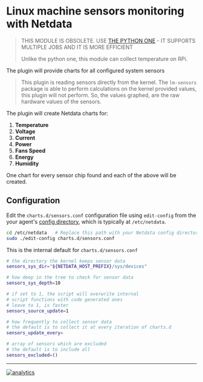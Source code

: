 <!--
title: "Linux machine sensors monitoring with Netdata"
custom_edit_url: https://github.com/netdata/netdata/edit/master/collectors/charts.d.plugin/sensors/README.md
-->

# Linux machine sensors monitoring with Netdata

> THIS MODULE IS OBSOLETE.
> USE [THE PYTHON ONE](/collectors/python.d.plugin/sensors) - IT SUPPORTS MULTIPLE JOBS AND IT IS MORE EFFICIENT
>
> Unlike the python one, this module can collect temperature on RPi.

The plugin will provide charts for all configured system sensors

> This plugin is reading sensors directly from the kernel.
> The `lm-sensors` package is able to perform calculations on the
> kernel provided values, this plugin will not perform.
> So, the values graphed, are the raw hardware values of the sensors.

The plugin will create Netdata charts for:

1.  **Temperature**
2.  **Voltage**
3.  **Current**
4.  **Power**
5.  **Fans Speed**
6.  **Energy**
7.  **Humidity**

One chart for every sensor chip found and each of the above will be created.

## Configuration

Edit the `charts.d/sensors.conf` configuration file using `edit-config` from the your agent's [config
directory](/docs/step-by-step/step-04.md#find-your-netdataconf-file), which is typically at `/etc/netdata`.

```bash
cd /etc/netdata   # Replace this path with your Netdata config directory, if different
sudo ./edit-config charts.d/sensors.conf
```

This is the internal default for `charts.d/sensors.conf`

```sh
# the directory the kernel keeps sensor data
sensors_sys_dir="${NETDATA_HOST_PREFIX}/sys/devices"

# how deep in the tree to check for sensor data
sensors_sys_depth=10

# if set to 1, the script will overwrite internal
# script functions with code generated ones
# leave to 1, is faster
sensors_source_update=1

# how frequently to collect sensor data
# the default is to collect it at every iteration of charts.d
sensors_update_every=

# array of sensors which are excluded
# the default is to include all
sensors_excluded=()
```

---

[![analytics](https://www.google-analytics.com/collect?v=1&aip=1&t=pageview&_s=1&ds=github&dr=https%3A%2F%2Fgithub.com%2Fnetdata%2Fnetdata&dl=https%3A%2F%2Fmy-netdata.io%2Fgithub%2Fcollectors%2Fcharts.d.plugin%2Fsensors%2FREADME&_u=MAC~&cid=5792dfd7-8dc4-476b-af31-da2fdb9f93d2&tid=UA-64295674-3)](<>)
